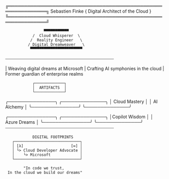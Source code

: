 ╔══════════════════════════════════════════════════════════════╗
Sebastien Finke
{ Digital Architect of the Cloud }
╚══════════════════════════════════════════════════════════════╝

                     ▀▀▀▀▀▀▀▀▀▀▀
                /  Cloud Whisperer  \
               /  Reality Engineer   \
              / Digital Dreamweaver   \
               ▀▀▀▀▀▀▀▀▀▀▀▀▀▀▀▀▀▀▀▀▀▀▀
⎯⎯⎯⎯⎯⎯⎯⎯⎯⎯⎯⎯⎯⎯⎯⎯⎯⎯⎯⎯⎯⎯⎯⎯⎯⎯⎯⎯⎯⎯⎯⎯⎯⎯⎯⎯⎯⎯⎯⎯⎯⎯⎯⎯⎯⎯⎯⎯⎯

| Weaving digital dreams at Microsoft
| Crafting AI symphonies in the cloud
| Former guardian of enterprise realms

                ┌─────────────┐
                │  ARTIFACTS  │
                └─────────────┘

 ╭───────────────╮      ╭──────────────╮
 │ Cloud Mastery │      │  AI Alchemy  │
 ╰───────────────╯      ╰──────────────╯
 
 ╭───────────────╮      ╭──────────────╮
 │Copilot Wisdom │      │ Azure Dreams │
 ╰───────────────╯      ╰──────────────╯
⎯⎯⎯⎯⎯⎯⎯⎯⎯⎯⎯⎯⎯⎯⎯⎯⎯⎯⎯⎯⎯⎯⎯⎯⎯⎯⎯⎯⎯⎯⎯⎯⎯⎯⎯⎯⎯⎯⎯⎯⎯⎯⎯⎯⎯⎯⎯⎯⎯

                DIGITAL FOOTPRINTS
       ┌─────────────────────────────┐
       │ [λ]                     [∞] │
       │ └> Cloud Developer Advocate │
       │    └> Microsoft             │
       └─────────────────────────────┘

            "In code we trust,
     In the cloud we build our dreams"
